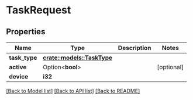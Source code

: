 # TaskRequest

## Properties

Name | Type | Description | Notes
------------ | ------------- | ------------- | -------------
**task_type** | [**crate::models::TaskType**](TaskType.md) |  | 
**active** | Option<**bool**> |  | [optional]
**device** | **i32** |  | 

[[Back to Model list]](../README.md#documentation-for-models) [[Back to API list]](../README.md#documentation-for-api-endpoints) [[Back to README]](../README.md)



